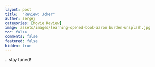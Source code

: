 ```yaml
---
layout: post
title:  "Review: Joker"
author: sergej
categories: [Movie Review]
image: assets/images/learning-opened-book-aaron-burden-unsplash.jpg
toc: false
comments: false
featured: false
hidden: true
---
```


.. stay tuned!